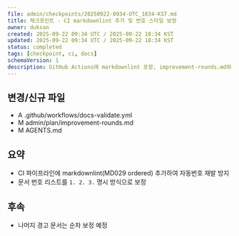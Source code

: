 ```yaml
---
file: admin/checkpoints/20250922-0934-UTC_1834-KST.md
title: 체크포인트 - CI markdownlint 추가 및 번호 스타일 보정
owner: duksan
created: 2025-09-22 09:34 UTC / 2025-09-22 18:34 KST
updated: 2025-09-22 09:34 UTC / 2025-09-22 18:34 KST
status: completed
tags: [checkpoint, ci, docs]
schemaVersion: 1
description: GitHub Actions에 markdownlint 포함, improvement-rounds.md와 AGENTS.md의 번호 리스트를 가이드에 맞게 보정
---
```


## 변경/신규 파일
- A .github/workflows/docs-validate.yml
- M admin/plan/improvement-rounds.md
- M AGENTS.md

## 요약
- CI 파이프라인에 markdownlint(MD029 ordered) 추가하여 자동번호 재발 방지
- 문서 번호 리스트를 `1. 2. 3.` 명시 방식으로 보정

## 후속
- 나머지 경고 문서는 순차 보정 예정
